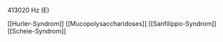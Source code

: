 413020 Hz (E)

[[Hurler-Syndrom]]
[[Mucopolysaccharidoses]]
[[Sanfilippo-Syndrom]]
[[Scheie-Syndrom]]